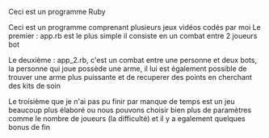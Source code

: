 Ceci est un programme Ruby


Ceci est un programme comprenant plusieurs jeux vidéos codés par moi
Le premier : app.rb est le plus simple il consiste en un combat entre 2 joueurs bot

Le deuxième : app_2.rb, c'est un combat entre une personne et deux bots, la personne qui joue possède une arme, il lui est également possible de trouver une arme plus puissante et de recuperer des points en cherchant des kits de soin

Le troisième que je n'ai pas pu finir par manque de temps est un jeu beaucoup plus élaboré ou nous pouvons choisir bien plus de paramètres comme le nombre de joueurs (la difficulté) et il y a egalement quelques bonus de fin
